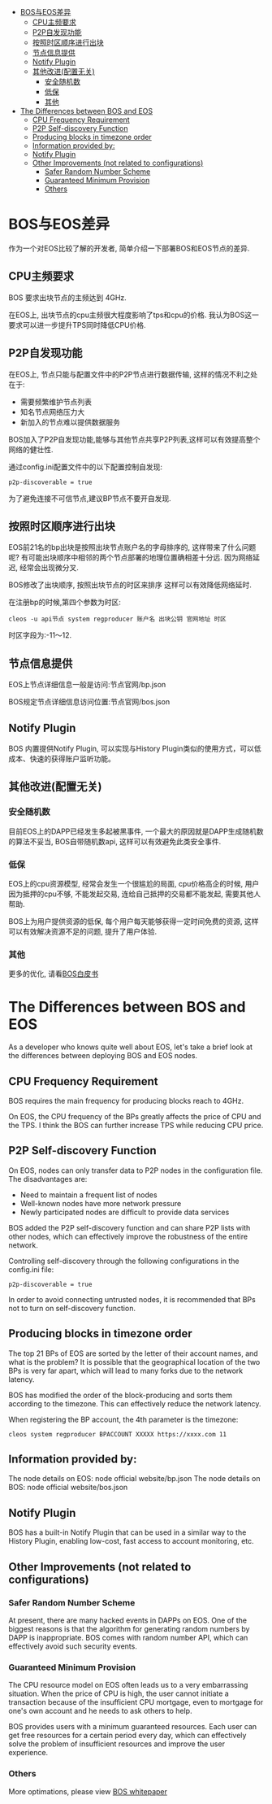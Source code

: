 - [BOS与EOS差异](#bos%E4%B8%8Eeos%E5%B7%AE%E5%BC%82)
  - [CPU主频要求](#cpu%E4%B8%BB%E9%A2%91%E8%A6%81%E6%B1%82)
  - [P2P自发现功能](#p2p%E8%87%AA%E5%8F%91%E7%8E%B0%E5%8A%9F%E8%83%BD)
  - [按照时区顺序进行出块](#%E6%8C%89%E7%85%A7%E6%97%B6%E5%8C%BA%E9%A1%BA%E5%BA%8F%E8%BF%9B%E8%A1%8C%E5%87%BA%E5%9D%97)
  - [节点信息提供](#%E8%8A%82%E7%82%B9%E4%BF%A1%E6%81%AF%E6%8F%90%E4%BE%9B)
  - [Notify Plugin](#notify-plugin)
  - [其他改进(配置无关)](#%E5%85%B6%E4%BB%96%E6%94%B9%E8%BF%9B%E9%85%8D%E7%BD%AE%E6%97%A0%E5%85%B3)
    - [安全随机数](#%E5%AE%89%E5%85%A8%E9%9A%8F%E6%9C%BA%E6%95%B0)
    - [低保](#%E4%BD%8E%E4%BF%9D)
    - [其他](#%E5%85%B6%E4%BB%96)
- [The Differences between BOS and EOS](#the-differences-between-bos-and-eos)
  - [CPU Frequency Requirement](#cpu-frequency-requirement)
  - [P2P Self-discovery Function](#p2p-self-discovery-function)
  - [Producing blocks in timezone order](#producing-blocks-in-timezone-order)
  - [Information provided by:](#information-provided-by)
  - [Notify Plugin](#notify-plugin-1)
  - [Other Improvements (not related to configurations)](#other-improvements-not-related-to-configurations)
    - [Safer Random Number Scheme](#safer-random-number-scheme)
    - [Guaranteed Minimum Provision](#guaranteed-minimum-provision)
    - [Others](#others)
# BOS与EOS差异

作为一个对EOS比较了解的开发者, 简单介绍一下部署BOS和EOS节点的差异.

## CPU主频要求

BOS 要求出块节点的主频达到 4GHz. 

在EOS上, 出块节点的cpu主频很大程度影响了tps和cpu的价格. 我认为BOS这一要求可以进一步提升TPS同时降低CPU价格.

## P2P自发现功能

在EOS上, 节点只能与配置文件中的P2P节点进行数据传输, 这样的情况不利之处在于:

- 需要频繁维护节点列表
- 知名节点网络压力大
- 新加入的节点难以提供数据服务

BOS加入了P2P自发现功能,能够与其他节点共享P2P列表,这样可以有效提高整个网络的健壮性.

通过config.ini配置文件中的以下配置控制自发现:
```
p2p-discoverable = true
```
为了避免连接不可信节点,建议BP节点不要开自发现.

## 按照时区顺序进行出块

EOS前21名的bp出块是按照出块节点账户名的字母排序的, 这样带来了什么问题呢? 有可能出块顺序中相邻的两个节点部署的地理位置确相差十分远. 因为网络延迟, 经常会出现微分叉.

BOS修改了出块顺序, 按照出块节点的时区来排序 这样可以有效降低网络延时.

在注册bp的时候,第四个参数为时区:
```
cleos -u api节点 system regproducer 账户名 出块公钥 官网地址 时区
```
时区字段为:-11～12.

## 节点信息提供

EOS上节点详细信息一般是访问:节点官网/bp.json

BOS规定节点详细信息访问位置:节点官网/bos.json

## Notify Plugin
BOS 内置提供Notify Plugin, 可以实现与History Plugin类似的使用方式，可以低成本、快速的获得账户监听功能。

## 其他改进(配置无关)

### 安全随机数

目前EOS上的DAPP已经发生多起被黑事件, 一个最大的原因就是DAPP生成随机数的算法不妥当, BOS自带随机数api, 这样可以有效避免此类安全事件.

### 低保

EOS上的cpu资源模型, 经常会发生一个很尴尬的局面, cpu价格高企的时候, 用户因为抵押的cpu不够, 不能发起交易, 连给自己抵押的交易都不能发起, 需要其他人帮助.

BOS上为用户提供资源的低保, 每个用户每天能够获得一定时间免费的资源, 这样可以有效解决资源不足的问题, 提升了用户体验.

### 其他

更多的优化, 请看[BOS白皮书](https://github.com/boscore/Documentation)



# The Differences between BOS and EOS
 
As a developer who knows quite well about EOS, let's take a brief look at the differences between deploying BOS and EOS nodes.

## CPU Frequency Requirement
BOS requires the main frequency for producing blocks reach to 4GHz.

On EOS, the CPU frequency of the BPs greatly affects the price of CPU and the TPS. I think the BOS can further increase TPS while reducing CPU price.

## P2P Self-discovery Function
On EOS, nodes can only transfer data to P2P nodes in the configuration file. The disadvantages are:
- Need to maintain a frequent list of nodes
- Well-known nodes have more network pressure
- Newly participated nodes are difficult to provide data services

BOS added the P2P self-discovery function and can share P2P lists with other nodes, which can effectively improve the robustness of the entire network.

Controlling self-discovery through the following configurations in the config.ini file:
```
p2p-discoverable = true
```
In order to avoid connecting untrusted nodes, it is recommended that BPs not to turn on self-discovery function.

## Producing blocks in timezone order
The top 21 BPs of EOS are sorted by the letter of their account names, and what is the problem? It is possible that the geographical location of the two BPs is very far apart, which will lead to many forks due to the network latency.

BOS has modified the order of the block-producing and sorts them according to the timezone. This can effectively reduce the network latency.


When registering the BP account, the 4th parameter is the timezone:
```
cleos system regproducer BPACCOUNT XXXXX https://xxxx.com 11
```

## Information provided by: 
The node details on EOS: node official website/bp.json
The node details on BOS: node official website/bos.json

## Notify Plugin
BOS has a built-in Notify Plugin that can be used in a similar way to the History Plugin, enabling low-cost, fast access to account monitoring, etc. 


## Other Improvements (not related to configurations)

### Safer Random Number Scheme
At present, there are many hacked events in DAPPs on EOS. One of the biggest reasons is that the algorithm for generating random numbers by DAPP is inappropriate. BOS comes with random number API, which can effectively avoid such security events.

### Guaranteed Minimum Provision
The CPU resource model on EOS often leads us to a very embarrassing situation. When the price of CPU is high, the user cannot initiate a transaction because of the insufficient CPU mortgage, even to mortgage for one's own account and he needs to ask others to help.

BOS provides users with a minimum guaranteed resources. Each user can get free resources for a certain period every day, which can effectively solve the problem of insufficient resources and improve the user experience.

### Others
More optimations, please view [BOS whitepaper](https://github.com/boscore/Documentation/blob/master/BOSCoreTechnicalWhitePaper.md)
